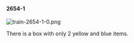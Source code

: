 #### 2654-1
![train-2654-1-0.png](https://github.com/lil-lab/nlvr/raw/master/nlvr/train/images/30/train-2654-1-0.png "train-2654-1-0.png")

There is a box with only 2 yellow and blue items.